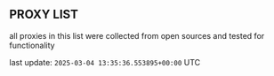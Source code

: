 ## PROXY LIST

all proxies in this list were collected from open sources and tested for functionality

last update: `2025-03-04 13:35:36.553895+00:00` UTC
